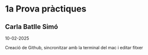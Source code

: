 # 1a Prova pràctiques

## Carla Batlle Simó

10-02-2025

Creació de Github, sincronitzar amb la terminal del mac i editar fitxer
